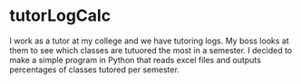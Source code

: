 # tutorLogCalc
I work as a tutor at my college and we have tutoring logs. My boss looks at them to see which classes are tutuored the most in a semester.
I decided to make a simple program in Python that reads excel files and outputs percentages of classes tutored per semester.
